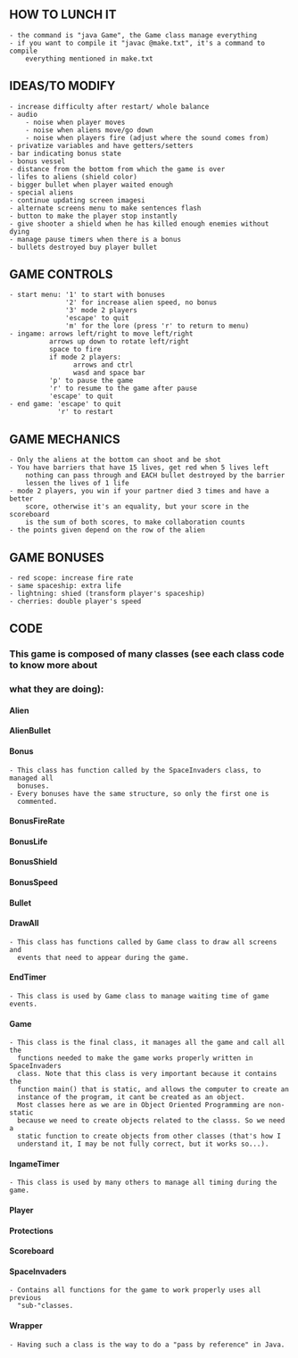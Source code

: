 ## HOW TO LUNCH IT
    - the command is "java Game", the Game class manage everything
    - if you want to compile it "javac @make.txt", it's a command to compile
        everything mentioned in make.txt

## IDEAS/TO MODIFY
    - increase difficulty after restart/ whole balance
    - audio
        - noise when player moves
        - noise when aliens move/go down
        - noise when players fire (adjust where the sound comes from)
    - privatize variables and have getters/setters
    - bar indicating bonus state
    - bonus vessel
    - distance from the bottom from which the game is over
    - lifes to aliens (shield color)
    - bigger bullet when player waited enough
    - special aliens
    - continue updating screen imagesi
    - alternate screens menu to make sentences flash
    - button to make the player stop instantly
    - give shooter a shield when he has killed enough enemies without dying
    - manage pause timers when there is a bonus
    - bullets destroyed buy player bullet

## GAME CONTROLS
    - start menu: '1' to start with bonuses
                  '2' for increase alien speed, no bonus
                  '3' mode 2 players
                  'escape' to quit
                  'm' for the lore (press 'r' to return to menu)
    - ingame: arrows left/right to move left/right
              arrows up down to rotate left/right
              space to fire
              if mode 2 players:
                    arrows and ctrl
                    wasd and space bar
              'p' to pause the game
              'r' to resume to the game after pause
              'escape' to quit
    - end game: 'escape' to quit
                'r' to restart

## GAME MECHANICS
    - Only the aliens at the bottom can shoot and be shot
    - You have barriers that have 15 lives, get red when 5 lives left
        nothing can pass through and EACH bullet destroyed by the barrier
        lessen the lives of 1 life
    - mode 2 players, you win if your partner died 3 times and have a better
        score, otherwise it's an equality, but your score in the scoreboard
        is the sum of both scores, to make collaboration counts
    - the points given depend on the row of the alien

## GAME BONUSES
    - red scope: increase fire rate
    - same spaceship: extra life
    - lightning: shied (transform player's spaceship)
    - cherries: double player's speed

## CODE
### This game is composed of many classes (see each class code to know more about
### what they are doing):
####    Alien
####    AlienBullet
####    Bonus
    - This class has function called by the SpaceInvaders class, to managed all
      bonuses.
    - Every bonuses have the same structure, so only the first one is
      commented.
####    BonusFireRate
####    BonusLife
####    BonusShield
####    BonusSpeed
####    Bullet
####    DrawAll
    - This class has functions called by Game class to draw all screens and
      events that need to appear during the game.
####    EndTimer
    - This class is used by Game class to manage waiting time of game events.
####    Game
    - This class is the final class, it manages all the game and call all the
      functions needed to make the game works properly written in SpaceInvaders
      class. Note that this class is very important because it contains the
      function main() that is static, and allows the computer to create an
      instance of the program, it cant be created as an object.
      Most classes here as we are in Object Oriented Programming are non-static
      because we need to create objects related to the classs. So we need a
      static function to create objects from other classes (that's how I
      understand it, I may be not fully correct, but it works so...).
####    IngameTimer
    - This class is used by many others to manage all timing during the game.
####    Player
####    Protections
####    Scoreboard
####    SpaceInvaders
    - Contains all functions for the game to work properly uses all previous
      "sub-"classes.
####    Wrapper
    - Having such a class is the way to do a "pass by reference" in Java.
